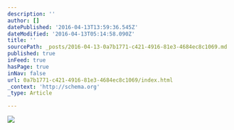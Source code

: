 ```yaml
---
description: ''
author: []
datePublished: '2016-04-13T13:59:36.545Z'
dateModified: '2016-04-13T05:14:58.090Z'
title: ''
sourcePath: _posts/2016-04-13-0a7b1771-c421-4916-81e3-4684ec8c1069.md
published: true
inFeed: true
hasPage: true
inNav: false
url: 0a7b1771-c421-4916-81e3-4684ec8c1069/index.html
_context: 'http://schema.org'
_type: Article

---
```

![](https://the-grid-user-content.s3-us-west-2.amazonaws.com/f23a44d4-5024-45a7-98b4-ff501cbe692e.png)